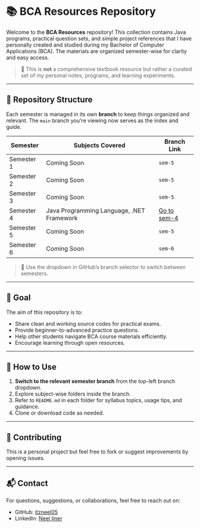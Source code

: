 # 📚 BCA Resources Repository

Welcome to the **BCA Resources** repository! This collection contains Java programs, practical question sets, and simple project references that I have personally created and studied during my Bachelor of Computer Applications (BCA). The materials are organized semester-wise for clarity and easy access.

> 🔖 This is **not** a comprehensive textbook resource but rather a curated set of my personal notes, programs, and learning experiments.

---

## 📂 Repository Structure

Each semester is managed in its own **branch** to keep things organized and relevant. The `main` branch you're viewing now serves as the index and guide.

| Semester | Subjects Covered | Branch Link |
|----------|------------------|-------------|
| Semester 1 | Coming Soon | `sem-5` |
| Semester 2 | Coming Soon | `sem-5` |
| Semester 3 | Coming Soon | `sem-5` |
| Semester 4 | Java Programming Language, .NET Framework | [Go to sem-4](https://github.com/itzneel05/bca-resources/tree/semester-4?tab=readme-ov-file) |
| Semester 5 | Coming Soon | `sem-5` |
| Semester 6 | Coming Soon | `sem-6` |

> 📌 Use the dropdown in GitHub’s branch selector to switch between semesters.

---

## 🎯 Goal

The aim of this repository is to:
- Share clean and working source codes for practical exams.
- Provide beginner-to-advanced practice questions.
- Help other students navigate BCA course materials efficiently.
- Encourage learning through open resources.

---

## 🚀 How to Use

1. **Switch to the relevant semester branch** from the top-left branch dropdown.
2. Explore subject-wise folders inside the branch.
3. Refer to `README.md` in each folder for syllabus topics, usage tips, and guidance.
4. Clone or download code as needed.

---

## 🤝 Contributing

This is a personal project but feel free to fork or suggest improvements by opening issues.

---

## 📬 Contact

For questions, suggestions, or collaborations, feel free to reach out on:
- GitHub: [itzneel05](https://github.com/itzneel05)
- LinkedIn: [Neel Ijner](https://www.linkedin.com/in/neel-ijner-b941a9308/)
